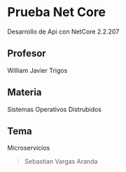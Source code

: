 # Prueba Net Core
Desarrollo de Api con NetCore 2.2.207

## Profesor
William Javier Trigos

## Materia 
Sistemas Operativos Distrubidos

## Tema
Microservicios

> Sebastian Vargas Aranda